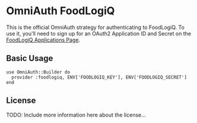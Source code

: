 # OmniAuth FoodLogiQ

This is the official OmniAuth strategy for authenticating to FoodLogiQ. To
use it, you'll need to sign up for an OAuth2 Application ID and Secret
on the [FoodLogiQ Applications Page](https://www.foodlogiq.com).

## Basic Usage

    use OmniAuth::Builder do
      provider :foodlogiq, ENV['FOODLOGIQ_KEY'], ENV['FOODLOGIQ_SECRET']
    end


## License

TODO: Include more information here about the license...
